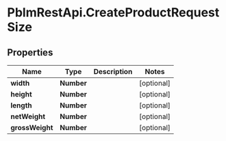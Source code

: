 # PblmRestApi.CreateProductRequestSize

## Properties
Name | Type | Description | Notes
------------ | ------------- | ------------- | -------------
**width** | **Number** |  | [optional] 
**height** | **Number** |  | [optional] 
**length** | **Number** |  | [optional] 
**netWeight** | **Number** |  | [optional] 
**grossWeight** | **Number** |  | [optional] 
